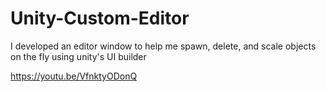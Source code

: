 # Unity-Custom-Editor
I developed an editor window to help me spawn, delete, and scale objects on the fly using unity's UI builder

https://youtu.be/VfnktyODonQ
